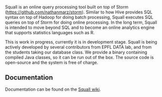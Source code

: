 Squall is an online query processing tool built on top of Storm (https://github.com/nathanmarz/storm). Similar to how Hive provides SQL syntax on top of Hadoop for doing batch processing, Squall executes SQL queries on top of Storm for doing online processing. In the long term, Squall is intended to move beyond SQL and to become an online analytics engine that supports statistics languages such as R.

This is work in progress, currently it is in development stage. Squall is being actively developed by several contributors from EPFL DATA lab, and from the students taking our database class. We provide a binary containing compiled Java classes, so it can be run out of the box. The source code is open-source and the system is free of charge.

## Documentation

Documentation can be found on the [Squall wiki](http://github.com/epfldata/squall/wiki).
